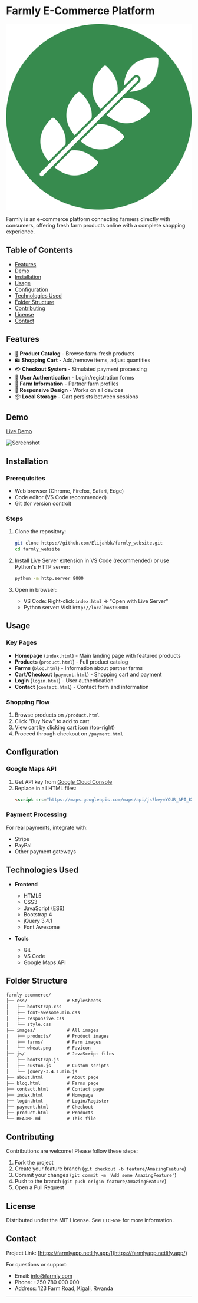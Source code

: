 # Farmly E-Commerce Platform

![Farmly Logo](images/wheat.png)

Farmly is an e-commerce platform connecting farmers directly with consumers, offering fresh farm products online with a complete shopping experience.

## Table of Contents
- [Features](#features)
- [Demo](#demo)
- [Installation](#installation)
- [Usage](#usage)
- [Configuration](#configuration)
- [Technologies Used](#technologies-used)
- [Folder Structure](#folder-structure)
- [Contributing](#contributing)
- [License](#license)
- [Contact](#contact)

## Features

- 🛒 **Product Catalog** - Browse farm-fresh products
- 🛍️ **Shopping Cart** - Add/remove items, adjust quantities
- 💳 **Checkout System** - Simulated payment processing
- 👥 **User Authentication** - Login/registration forms
- 📍 **Farm Information** - Partner farm profiles
- 📱 **Responsive Design** - Works on all devices
- 📦 **Local Storage** - Cart persists between sessions

## Demo

[Live Demo](https://youtu.be/5YKOtZkW58Q)

![Screenshot](images/screenshot.png)

## Installation

### Prerequisites
- Web browser (Chrome, Firefox, Safari, Edge)
- Code editor (VS Code recommended)
- Git (for version control)

### Steps
1. Clone the repository:
   ```bash
   git clone https://github.com/Elijahbk/farmly_website.git
   cd farmly_website
   ```

2. Install Live Server extension in VS Code (recommended) or use Python's HTTP server:
   ```bash
   python -m http.server 8000
   ```

3. Open in browser:
   - VS Code: Right-click `index.html` → "Open with Live Server"
   - Python server: Visit `http://localhost:8000`

## Usage

### Key Pages
- **Homepage** (`index.html`) - Main landing page with featured products
- **Products** (`product.html`) - Full product catalog
- **Farms** (`blog.html`) - Information about partner farms
- **Cart/Checkout** (`payment.html`) - Shopping cart and payment
- **Login** (`login.html`) - User authentication
- **Contact** (`contact.html`) - Contact form and information

### Shopping Flow
1. Browse products on `/product.html`
2. Click "Buy Now" to add to cart
3. View cart by clicking cart icon (top-right)
4. Proceed through checkout on `/payment.html`

## Configuration

### Google Maps API
1. Get API key from [Google Cloud Console](https://console.cloud.google.com/)
2. Replace in all HTML files:
   ```html
   <script src="https://maps.googleapis.com/maps/api/js?key=YOUR_API_KEY&callback=myMap"></script>
   ```

### Payment Processing
For real payments, integrate with:
- Stripe
- PayPal
- Other payment gateways

## Technologies Used

- **Frontend**
  - HTML5
  - CSS3
  - JavaScript (ES6)
  - Bootstrap 4
  - jQuery 3.4.1
  - Font Awesome

- **Tools**
  - Git
  - VS Code
  - Google Maps API

## Folder Structure

```
farmly-ecommerce/
├── css/               # Stylesheets
│   ├── bootstrap.css
│   ├── font-awesome.min.css
│   ├── responsive.css
│   └── style.css
├── images/            # All images
│   ├── products/      # Product images
│   ├── farms/         # Farm images
│   └── wheat.png      # Favicon
├── js/                # JavaScript files
│   ├── bootstrap.js
│   ├── custom.js      # Custom scripts
│   └── jquery-3.4.1.min.js
├── about.html         # About page
├── blog.html          # Farms page
├── contact.html       # Contact page
├── index.html         # Homepage
├── login.html         # Login/Register
├── payment.html       # Checkout
├── product.html       # Products
└── README.md          # This file
```

## Contributing

Contributions are welcome! Please follow these steps:

1. Fork the project
2. Create your feature branch (`git checkout -b feature/AmazingFeature`)
3. Commit your changes (`git commit -m 'Add some AmazingFeature'`)
4. Push to the branch (`git push origin feature/AmazingFeature`)
5. Open a Pull Request

## License

Distributed under the MIT License. See `LICENSE` for more information.

## Contact

Project Link: [https://farmlyapp.netlify.app/](https://farmlyapp.netlify.app/)

For questions or support:
- Email: info@farmly.com
- Phone: +250 780 000 000
- Address: 123 Farm Road, Kigali, Rwanda

---
